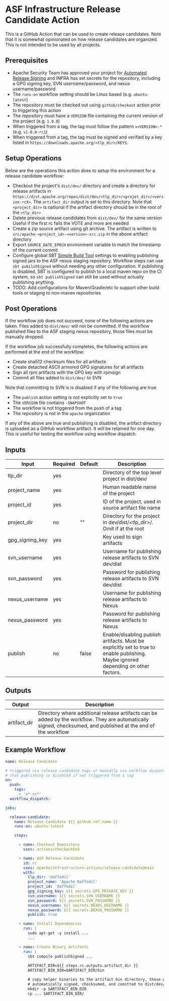 # ASF Infrastructure Release Candidate Action

This is a GitHub Action that can be used to create release candidates. Note
that it is somewhat opinionated on how release candidates are organized. This
is not intended to be used by all projects.

## Prerequisites

* Apache Security Team has approved your project for
  [Automated Release Signing](https://infra.apache.org/release-signing.html#automated-release-signing)
  and INFRA has set secrets for the repository, including a GPG signing key,
  SVN username/password, and nexus username/password.
* The `runs-on` workflow setting should be Linux based (e.g. `ubuntu-latest`)
* The repository must be checked out using `github/checkout` action prior to
  triggering this action
* The repository must have a `VERSION` file containing the current version of the
  project (e.g. `1.0.0`)
* When triggered from a tag, the tag must follow the pattern `v<VERSION>-*`
  (e.g. `v1.0.0-rc1`)
* When triggered from a tag, the tag must be signed and verified by a key
  listed in `https://downloads.apache.org/<tlp_dir>/KEYS`.

## Setup Operations

Below are the operations this action does to setup the environment for a
release candidate workflow:

* Checkout the project's `dist/dev/` directory and create a directory for
  release artifacts in `https://dist.apache.org/repos/dist/dev/<tlp_dir>/<projet_dir>/<version-rcX>`.
  The `artifact_dir` output is set to this directory. Note that `<project_dir>`
  is optional if the artifact directory should be in the root of the
  `<tlp_dir>`
* Delete previous release candidates from `dist/dev/` for the same version
  Useful if the first rc fails the VOTE and more are needed
* Create a zip source artifact using git archive. The artifact is written to
  `src/apache-<project_id>-<version>-src.zip` in the above artifact directory
* Export `SOURCE_DATE_EPOCH` environment variable to match the timestamp of the
  current commit
* Configure global SBT [Simple Build Tool](https://scala-sbt.org) settings to
  enabling publishing signed jars to the ASF nexus staging repository. Workflow
  steps can use `sbt pubilshSigned` without needing any other configuration. If
  publishing is disabled, SBT is configured to publish to a local maven repo on
  the CI system, so `sbt publishSigned` can still be used without actually
  publishing anything.
* TODO: Add configurations for Maven/Gradle/etc to support other build tools or
  staging to non-maven repositories

## Post Operations

If the workflow job does not succeed, none of the following actions are taken.
Files added to `dist/dev/` will not be committed. If the workflow published
files to the ASF staging nexus repository, those files must be manually
dropped.

If the workflow job successfully completes, the following actions are performed
at the end of the workflow:

* Create sha512 checksum files for all artifacts
* Create detached ASCII armored GPG signatures for all artifacts
* Sign all rpm artifacts with the GPG key with rpmsign
* Commit all files added to `dist/dev/` to SVN

Note that committing to SVN is is disabled if any of the following are true:
* The `publish` action setting is not explicitly set to `true`
* The `VERSION` file contains `-SNAPSHOT`
* The workflow is not triggered from the push of a tag
* The repository is not in the `apache` organization

If any of the above are true and publishing is disabled, the artifact directory
is uploaded as a GitHub workflow artifact. It will be retained for one day.
This is useful for testing the workflow using workflow dispatch.

## Inputs
| Input           | Required | Default | Description |
|-----------------|----------|---------|-------------|
| tlp_dir         | yes      |         | Directory of the top level project in dist/dev/ |
| project_name    | yes      |         | Human readable name of the project |
| project_id      | yes      |         | ID of the project, used in source artifact file name |
| project_dir     | no       | ""      | Directory for the project in dev/dist/<tlp_dir>/. Omit if at the root |
| gpg_signing_key | yes      |         | Key used to sign artifacts |
| svn_username    | yes      |         | Username for publishing release artifacts to SVN dev/dist |
| svn_password    | yes      |         | Password for publishing release artifacts to SVN dev/dist |
| nexus_username  | yes      |         | Username for publishing release artifacts to Nexus |
| nexus_password  | yes      |         | Password for publishing release artifacts to Nexus |
| publish         | no       | false   | Enable/disabling publish artifacts. Must be explicitly set to true to enable publishing. Maybe ignored depending on other factors. |

## Outputs

| Output          | Description |
|-----------------|-------------|
| artifact_dir    | Directory where additional release artifacts can be added by the workflow. They are automatically signed, checksumed, and published at the end of the workflow |

## Example Workflow

```yaml
name: Release Candidate

# triggered via release candidate tags or manually via workflow dispatch, note
# that publishing is disabled if not triggered from a tag
on:
  push:
    tags:
      - 'v*-rc*'
  workflow_dispatch:

jobs:

  release-candidate:
    name: Release Candidate ${{ github.ref_name }}
    runs-on: ubuntu-latest

    steps:

      - name: Checkout Repository
        uses: actions/checkout@v4

      - name: ASF Release Candidate
        id: rc
        uses: apache/infrastructure-actions/release-candidate@main
        with:
          tlp_dir: 'daffodil'
          project_name: 'Apache Daffodil'
          project_id: 'daffodil'
          gpg_signing_key: ${{ secrets.GPG_PRIVATE_KEY }}
          svn_username: ${{ secrets.SVN_USERNAME }}
          svn_password: ${{ secrets.SVN_PASSWORD }}
          nexus_username: ${{ secrets.NEXUS_USERNAME }}
          nexus_password: ${{ secrets.NEXUS_PASSWORD }}
          publish: true

      - name: Install Dependencies
        run: |
          sudo apt-get -y install ...
          ...

      - name: Create Binary Artifacts
        run: |
          sbt compile publishSigned ...
          
          ARTIFACT_DIR=${{ steps.rc.outputs.artifact_dir }}
          ARTIFACT_BIN_DIR=$ARTIFACT_DIR/bin

          # copy helper binaries to the artifact bin directory, these will be
          # automatically signed, checksumed, and comitted to dist/dev/
          mkdir -p $ARTIFACT_BIN_DIR
          cp ... $ARTIFACT_BIN_DIR/
```
